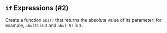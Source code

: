 ## `if` Expressions (#2)

Create a function `abs()` that returns the absolute value of its parameter:
for example, `abs(3)` is `3` and `abs(-5)` is `5`.
